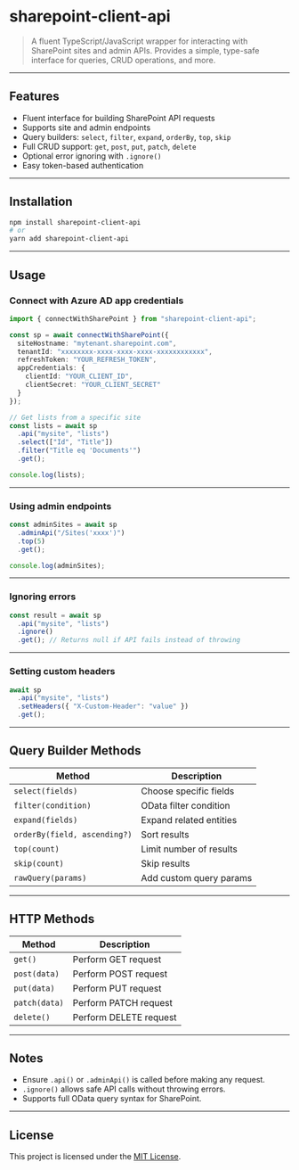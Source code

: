 # sharepoint-client-api

> A fluent TypeScript/JavaScript wrapper for interacting with SharePoint sites and admin APIs.
> Provides a simple, type-safe interface for queries, CRUD operations, and more.

---

## Features

* Fluent interface for building SharePoint API requests
* Supports site and admin endpoints
* Query builders: `select`, `filter`, `expand`, `orderBy`, `top`, `skip`
* Full CRUD support: `get`, `post`, `put`, `patch`, `delete`
* Optional error ignoring with `.ignore()`
* Easy token-based authentication

---

## Installation

```bash
npm install sharepoint-client-api
# or
yarn add sharepoint-client-api
```

---

## Usage

### Connect with Azure AD app credentials

```ts
import { connectWithSharePoint } from "sharepoint-client-api";

const sp = await connectWithSharePoint({
  siteHostname: "mytenant.sharepoint.com",
  tenantId: "xxxxxxxx-xxxx-xxxx-xxxx-xxxxxxxxxxxx",
  refreshToken: "YOUR_REFRESH_TOKEN",
  appCredentials: {
    clientId: "YOUR_CLIENT_ID",
    clientSecret: "YOUR_CLIENT_SECRET"
  }
});

// Get lists from a specific site
const lists = await sp
  .api("mysite", "lists")
  .select(["Id", "Title"])
  .filter("Title eq 'Documents'")
  .get();

console.log(lists);
```

---

### Using admin endpoints

```ts
const adminSites = await sp
  .adminApi("/Sites('xxxx')")
  .top(5)
  .get();

console.log(adminSites);
```

---

### Ignoring errors

```ts
const result = await sp
  .api("mysite", "lists")
  .ignore()
  .get(); // Returns null if API fails instead of throwing
```

---

### Setting custom headers

```ts
await sp
  .api("mysite", "lists")
  .setHeaders({ "X-Custom-Header": "value" })
  .get();
```

---

## Query Builder Methods

| Method                       | Description             |
| ---------------------------- | ----------------------- |
| `select(fields)`             | Choose specific fields  |
| `filter(condition)`          | OData filter condition  |
| `expand(fields)`             | Expand related entities |
| `orderBy(field, ascending?)` | Sort results            |
| `top(count)`                 | Limit number of results |
| `skip(count)`                | Skip results            |
| `rawQuery(params)`           | Add custom query params |

---

## HTTP Methods

| Method        | Description            |
| ------------- | ---------------------- |
| `get()`       | Perform GET request    |
| `post(data)`  | Perform POST request   |
| `put(data)`   | Perform PUT request    |
| `patch(data)` | Perform PATCH request  |
| `delete()`    | Perform DELETE request |

---

## Notes

* Ensure `.api()` or `.adminApi()` is called before making any request.
* `.ignore()` allows safe API calls without throwing errors.
* Supports full OData query syntax for SharePoint.

---

## License

This project is licensed under the [MIT License](./LICENSE).